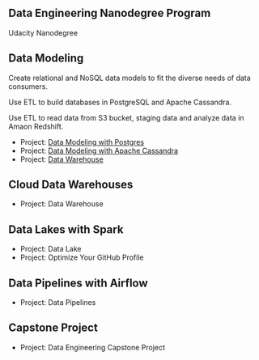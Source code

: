 ## Data Engineering Nanodegree Program ##
Udacity Nanodegree

## Data Modeling ##
Create relational and NoSQL data models to fit the diverse needs of data consumers. 

Use ETL to build databases in PostgreSQL and Apache Cassandra.

Use ETL to read data from S3 bucket, staging data and analyze data in Amaon Redshift.

- Project: [Data Modeling with Postgres](https://github.com/mzcolor001/Data-Engineer-Practice/tree/master/Data%20Modeling%20with%20Postgres)
- Project: [Data Modeling with Apache Cassandra](https://github.com/mzcolor001/Data-Engineer-Practice/tree/master/Data%20Modeling%20with%20Apache%20Cassandra)
- Project: [Data Warehouse](https://github.com/mzcolor001/Data-Engineer-Practice/tree/master/Data%20Warehouse)
## Cloud Data Warehouses ##
- Project: Data Warehouse

## Data Lakes with Spark ##
- Project: Data Lake
- Project: Optimize Your GitHub Profile

## Data Pipelines with Airflow ##
- Project: Data Pipelines

## Capstone Project ##
- Project: Data Engineering Capstone Project
